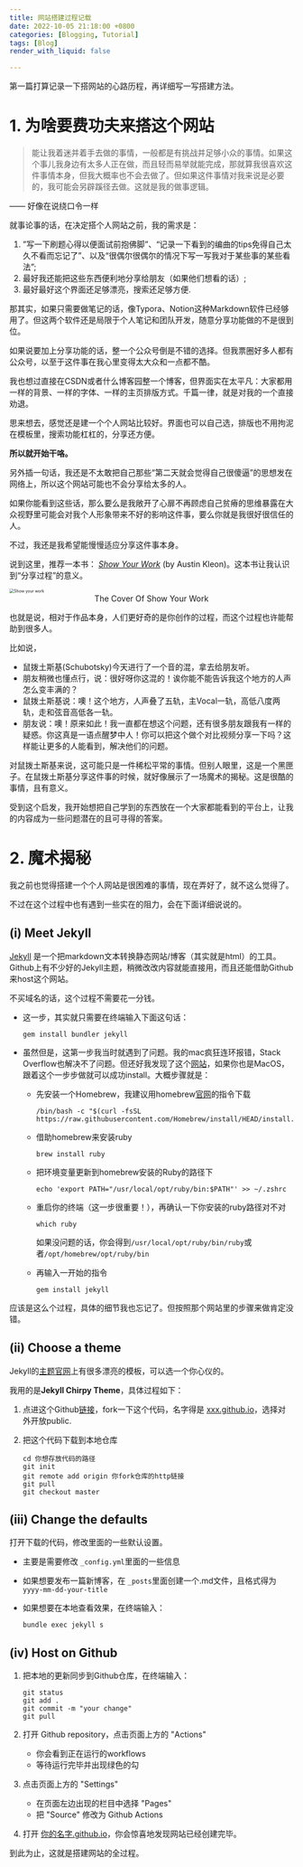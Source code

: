 ```yaml
---
title: 网站搭建过程记载
date: 2022-10-05 21:18:00 +0800
categories: [Blogging, Tutorial]
tags: [Blog]
render_with_liquid: false

---
```


第一篇打算记录一下搭网站的心路历程，再详细写一写搭建方法。



# 1. 为啥要费功夫来搭这个网站

> 能让我着迷并着手去做的事情，一般都是有挑战并足够小众的事情。如果这个事儿我身边有太多人正在做，而且轻而易举就能完成，那就算我很喜欢这件事情本身，但我大概率也不会去做了。但如果这件事情对我来说是必要的，我可能会另辟蹊径去做。这就是我的做事逻辑。

—— 好像在说绕口令一样

就事论事的话，在决定搭个人网站之前，我的需求是：

1. ”写一下刷题心得以便面试前抱佛脚”、“记录一下看到的编曲的tips免得自己太久不看而忘记了”、以及“很偶尔很偶尔的情况下写一写我对于某些事的某些看法”;
2. 最好我还能把这些东西便利地分享给朋友（如果他们想看的话）;
3. 最好最好这个界面还足够漂亮，搜索还足够方便.

那其实，如果只需要做笔记的话，像Typora、Notion这种Markdown软件已经够用了。但这两个软件还是局限于个人笔记和团队开发，随意分享功能做的不是很到位。

如果说要加上分享功能的话，整一个公众号倒是不错的选择。但我票圈好多人都有公众号，以至于这件事在我心里变得太大众和一点都不酷。

我也想过直接在CSDN或者什么博客园整一个博客，但界面实在太平凡：大家都用一样的背景、一样的字体、一样的主页排版方式。千篇一律，就是对我的一个直接劝退。

思来想去，感觉还是建一个个人网站比较好。界面也可以自己选，排版也不用拘泥在模板里，搜索功能杠杠的，分享还方便。

**所以就开始干咯。**

另外插一句话，我还是不太敢把自己那些“第二天就会觉得自己很傻逼”的思想发在网络上，所以这个网站可能也不会分享给太多的人。

如果你能看到这些话，那么要么是我敞开了心扉不再顾虑自己贫瘠的思维暴露在大众视野里可能会对我个人形象带来不好的影响这件事，要么你就是我很好很信任的人。

不过，我还是我希望能慢慢适应分享这件事本身。

说到这里，推荐一本书： [*Show Your Work*](https://www.amazon.com/Show-Your-Work-Austin-Kleon/dp/076117897X) (by Austin Kleon)。这本书让我认识到“分享过程”的意义。

<img src="https://m.media-amazon.com/images/P/076117897X.01._SCLZZZZZZZ_SX500_.jpg" alt="Show your work" style="zoom:50%;" />

<center>The Cover Of Show Your Work</center>

也就是说，相对于作品本身，人们更好奇的是你创作的过程，而这个过程也许能帮助到很多人。

比如说，

- 鼠拨土斯基(Schubotsky)今天进行了一个音的混，拿去给朋友听。
- 朋友稍微也懂点行，说：很好呀你这混的！诶你能不能告诉我这个地方的人声怎么变丰满的？
- 鼠拨土斯基说：噢！这个地方，人声叠了五轨，主Vocal一轨，高低八度两轨，走和弦音高低各一轨。
- 朋友说：噢！原来如此！我一直都在想这个问题，还有很多朋友跟我有一样的疑惑。你这真是一语点醒梦中人！你可以把这个做个对比视频分享一下吗？这样能让更多的人能看到，解决他们的问题。

对鼠拨土斯基来说，这可能只是一件稀松平常的事情。但别人眼里，这是一个黑匣子。在鼠拨土斯基分享这件事的时候，就好像展示了一场魔术的揭秘。这是很酷的事情，且有意义。

受到这个启发，我开始想把自己学到的东西放在一个大家都能看到的平台上，让我的内容成为一些问题潜在的且可寻得的答案。



# 2. 魔术揭秘

我之前也觉得搭建一个个人网站是很困难的事情，现在弄好了，就不这么觉得了。

不过在这个过程中也有遇到一些实在的阻力，会在下面详细说说的。

## (i) Meet Jekyll

[Jekyll](https://jekyllrb.com/)  是一个把markdown文本转换静态网站/博客（其实就是html）的工具。Github上有不少好的Jekyll主题，稍微改改内容就能直接用，而且还能借助Github来host这个网站。

不买域名的话，这个过程不需要花一分钱。

- 这一步，其实就只需要在终端输入下面这句话：

  ```console
  gem install bundler jekyll
  ```

- 虽然但是，这第一步我当时就遇到了问题。我的mac疯狂连环报错，Stack Overflow也解决不了问题。但还好我发现了这个[网站](https://www.moncefbelyamani.com/the-definitive-guide-to-installing-ruby-gems-on-a-mac/)，如果你也是MacOS，跟着这个一步步做就可以成功install。大概步骤就是：

  - 先安装一个Homebrew，我建议用homebrew[官网](https://brew.sh/)的指令下载

    ```console
    /bin/bash -c "$(curl -fsSL https://raw.githubusercontent.com/Homebrew/install/HEAD/install.sh)"
    ```

  - 借助homebrew来安装ruby

    ```console
    brew install ruby
    ```

  - 把环境变量更新到homebrew安装的Ruby的路径下

    ```console
    echo 'export PATH="/usr/local/opt/ruby/bin:$PATH"' >> ~/.zshrc
    ```

  - 重启你的终端（这一步很重要！），再确认一下你安装的ruby路径对不对

    ```console
    which ruby
    ```

    如果没问题的话，你会得到`/usr/local/opt/ruby/bin/ruby`或者`/opt/homebrew/opt/ruby/bin`

  - 再输入一开始的指令

    ```console
    gem install jekyll
    ```

应该是这么个过程，具体的细节我也忘记了。但按照那个网站里的步骤来做肯定没错。



## (ii) Choose a theme

Jekyll的[主题官网](https://jekyllthemes.io/)上有很多漂亮的模板，可以选一个你心仪的。

我用的是**Jekyll Chirpy Theme**，具体过程如下：

1. 点进这个Github[链接](https://github.com/cotes2020/jekyll-theme-chirpy)，fork一下这个代码，名字得是 <u>xxx.github.io</u>，选择对外开放public.

2. 把这个代码下载到本地仓库

   ```console
   cd 你想存放代码的路径
   git init
   git remote add origin 你fork仓库的http链接
   git pull
   git checkout master
   ```



## (iii) Change the defaults

打开下载的代码，修改里面的一些默认设置。

- 主要是需要修改 `_config.yml`里面的一些信息
- 如果想要发布一篇新博客，在 `_posts`里面创建一个.md文件，且格式得为`yyyy-mm-dd-your-title`

- 如果想要在本地查看效果，在终端输入：

  ```console
  bundle exec jekyll s
  ```

 

## (iv) Host on Github

1. 把本地的更新同步到Github仓库，在终端输入：

   ```console
   git status
   git add .
   git commit -m "your change"
   git pull
   ```

2. 打开 Github repository，点击页面上方的 "Actions"

   - 你会看到正在运行的workflows
   - 等待运行完毕并出现绿色的勾

3. 点击页面上方的 "Settings"

   - 在页面左边出现的栏目中选择 "Pages"
   - 把 "Source" 修改为 Github Actions

4. 打开 <u>你的名字.github.io</u>，你会惊喜地发现网站已经创建完毕。



到此为止，这就是搭建网站的全过程。

















